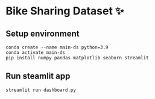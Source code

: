 # Bike Sharing Dataset ✨

## Setup environment
```
conda create --name main-ds python=3.9
conda activate main-ds
pip install numpy pandas matplotlib seaborn streamlit
```

## Run steamlit app
```
streamlit run dashboard.py
```
